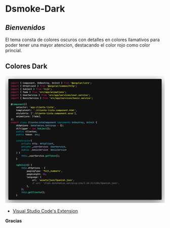 # Dsmoke-Dark

## _Bienvenidos_

El tema consta de colores oscuros con detalles en colores llamativos para poder tener una mayor atencion, destacando el color rojo como color princial.

## Colores Dark

![Image text](./icons/code.png)

-   [Visual Studio Code's Extension](https://marketplace.visualstudio.com/publishers/theme-dsmoke-dark)

**Gracias**
